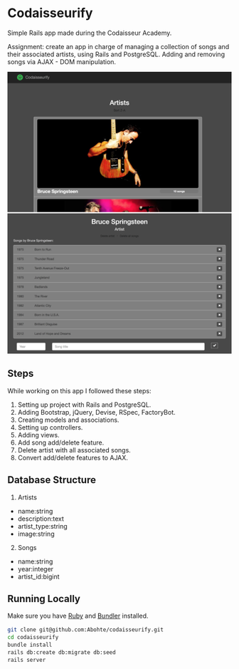 # Codaisseurify

Simple Rails app made during the Codaisseur Academy.

Assignment: create an app in charge of managing a collection of songs and their associated artists, using Rails and PostgreSQL. Adding and removing songs via AJAX - DOM manipulation.

![Home Page](app/assets/images/CodaisseurifyHomePage.png)
![Artist Page](app/assets/images/CodaisseurifyArtistPage.png)

## Steps

While working on this app I followed these steps:

1. Setting up project with Rails and PostgreSQL.
2. Adding Bootstrap, jQuery, Devise, RSpec, FactoryBot.
3. Creating models and associations.
4. Setting up controllers.
5. Adding views.
6. Add song add/delete feature.
7. Delete artist with all associated songs.
8. Convert add/delete features to AJAX.

## Database Structure

1. Artists
  * name:string
  * description:text
  * artist_type:string
  * image:string

2. Songs
  * name:string
  * year:integer
  * artist_id:bigint


## Running Locally

Make sure you have [Ruby](https://www.ruby-lang.org/en/) and [Bundler](http://bundler.io/) installed.

```bash
git clone git@github.com:Abohte/codaisseurify.git
cd codaisseurify
bundle install
rails db:create db:migrate db:seed
rails server
```
